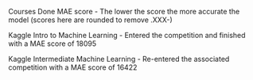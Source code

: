 Courses Done
MAE score - The lower the score the more accurate the model (scores here are rounded to remove .XXX-)

Kaggle Intro to Machine Learning - Entered the competition and finished with a MAE score of 18095

Kaggle Intermediate Machine Learning - Re-entered the associated competition with a MAE score of 16422
